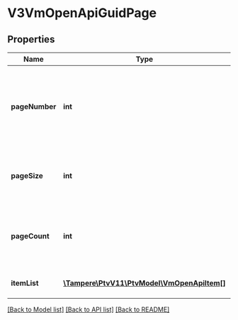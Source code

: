 # V3VmOpenApiGuidPage

## Properties
Name | Type | Description | Notes
------------ | ------------- | ------------- | -------------
**pageNumber** | **int** | Resultset page number (resultset paging). Page numbering starts from one. | [optional] 
**pageSize** | **int** | How many results per page are returned (resultset paging). | [optional] 
**pageCount** | **int** | Total count of pages the resultset has (resultset paging). | [optional] 
**itemList** | [**\Tampere\PtvV11\PtvModel\VmOpenApiItem[]**](VmOpenApiItem.md) | List of entity Guids. | [optional] 

[[Back to Model list]](../../README.md#documentation-for-models) [[Back to API list]](../../README.md#documentation-for-api-endpoints) [[Back to README]](../../README.md)

